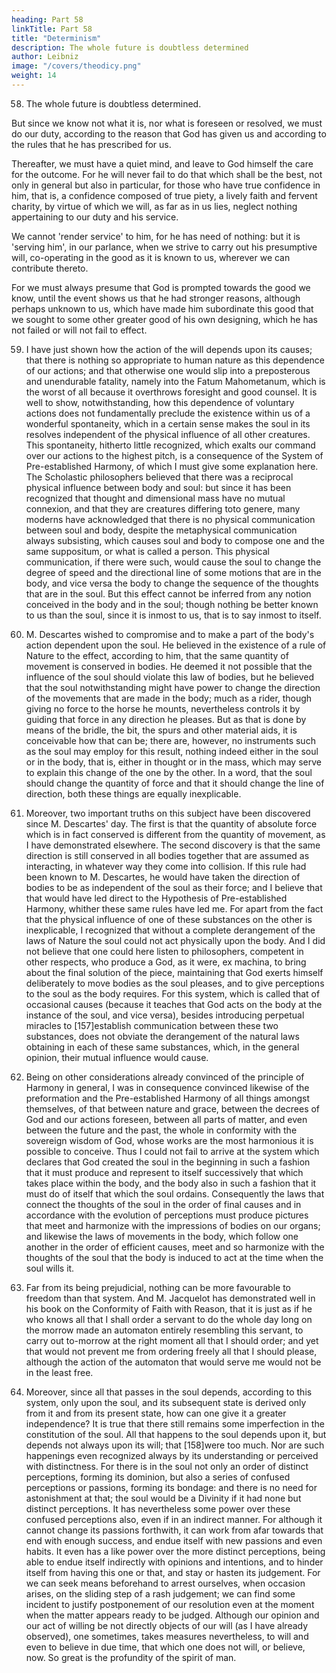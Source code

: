 ```yaml
---
heading: Part 58
linkTitle: Part 58
title: "Determinism"
description: The whole future is doubtless determined
author: Leibniz
image: "/covers/theodicy.png"
weight: 14
---
```



58. The whole future is doubtless determined.

But since we know not what it is, nor what is foreseen or resolved, we must do our duty, according to the reason that God has given us and according to the rules that he has prescribed for us.

Thereafter, we must have a quiet mind, and leave to God himself the care for the outcome. For he will never fail to do that which shall be the best, not only in general but also in particular, for those who have true confidence in him, that is, a confidence composed of true piety, a lively faith and fervent charity, by virtue of which we will, as far as in us lies, neglect nothing appertaining to our duty and his service.

We cannot 'render service' to him, for he has need of nothing: but it is 'serving him', in our parlance, when we strive to carry out his presumptive will, co-operating in the good as it is known to us, wherever we can contribute thereto. 

For we must always presume that God is prompted towards the good we know, until the event shows us that he had stronger reasons, although perhaps unknown to us, which have made him subordinate this good that we sought to some other greater good of his own designing, which he has not failed or will not fail to effect.


59. I have just shown how the action of the will depends upon its causes; that there is nothing so appropriate to human nature as this dependence of our actions; and that otherwise one would slip into a preposterous and unendurable fatality, namely into the Fatum Mahometanum, which is the worst of all because it overthrows foresight and good counsel. It is well to show, notwithstanding, how this dependence of voluntary actions does not fundamentally preclude the existence within us of a wonderful spontaneity, which in a certain sense makes the soul in its resolves independent of the physical influence of all other creatures. This spontaneity, hitherto little recognized, which exalts our command over our actions to the highest pitch, is a consequence of the System of Pre-established Harmony, of which I must give some explanation here. The Scholastic philosophers believed that there was a reciprocal physical influence between body and soul: but since it has been recognized that thought and dimensional mass have no mutual connexion, and that they are creatures differing toto genere, many moderns have acknowledged that there is no physical communication between soul and body, despite the metaphysical communication always subsisting, which causes soul and body to compose one and the same suppositum, or what is called a person. This physical communication, if there were such, would cause the soul to change the degree of speed and the directional line of some motions that are in the body, and vice versa the body to change the sequence of the thoughts that are in the soul. But this effect cannot be inferred from any notion conceived in the body and in the soul; though nothing be better known to us than the soul, since it is inmost to us, that is to say inmost to itself.


60. M. Descartes wished to compromise and to make a part of the body's action dependent upon the soul. He believed in the existence of a rule of Nature to the effect, according to him, that the same quantity of movement is conserved in bodies. He deemed it not possible that the influence of the soul should violate this law of bodies, but he believed that the soul notwithstanding might have power to change the direction of the movements that are made in the body; much as a rider, though giving no force to the horse he mounts, nevertheless controls it by guiding that force in any direction he pleases. But as that is done by means of the bridle, the bit, the spurs and other material aids, it is conceivable how that can be; there are, however, no instruments such as the soul may employ for this result, nothing indeed either in the soul or in the body, that is, either in thought or in the mass, which may serve to explain this change of the one by the other. In a word, that the soul should change the quantity of force and that it should change the line of direction, both these things are equally inexplicable.

61. Moreover, two important truths on this subject have been discovered since M. Descartes' day. The first is that the quantity of absolute force which is in fact conserved is different from the quantity of movement, as I have demonstrated elsewhere. The second discovery is that the same direction is still conserved in all bodies together that are assumed as interacting, in whatever way they come into collision. If this rule had been known to M. Descartes, he would have taken the direction of bodies to be as independent of the soul as their force; and I believe that that would have led direct to the Hypothesis of Pre-established Harmony, whither these same rules have led me. For apart from the fact that the physical influence of one of these substances on the other is inexplicable, I recognized that without a complete derangement of the laws of Nature the soul could not act physically upon the body. And I did not believe that one could here listen to philosophers, competent in other respects, who produce a God, as it were, ex machina, to bring about the final solution of the piece, maintaining that God exerts himself deliberately to move bodies as the soul pleases, and to give perceptions to the soul as the body requires. For this system, which is called that of occasional causes (because it teaches that God acts on the body at the instance of the soul, and vice versa), besides introducing perpetual miracles to [157]establish communication between these two substances, does not obviate the derangement of the natural laws obtaining in each of these same substances, which, in the general opinion, their mutual influence would cause.

62. Being on other considerations already convinced of the principle of Harmony in general, I was in consequence convinced likewise of the preformation and the Pre-established Harmony of all things amongst themselves, of that between nature and grace, between the decrees of God and our actions foreseen, between all parts of matter, and even between the future and the past, the whole in conformity with the sovereign wisdom of God, whose works are the most harmonious it is possible to conceive. Thus I could not fail to arrive at the system which declares that God created the soul in the beginning in such a fashion that it must produce and represent to itself successively that which takes place within the body, and the body also in such a fashion that it must do of itself that which the soul ordains. Consequently the laws that connect the thoughts of the soul in the order of final causes and in accordance with the evolution of perceptions must produce pictures that meet and harmonize with the impressions of bodies on our organs; and likewise the laws of movements in the body, which follow one another in the order of efficient causes, meet and so harmonize with the thoughts of the soul that the body is induced to act at the time when the soul wills it.

63. Far from its being prejudicial, nothing can be more favourable to freedom than that system. And M. Jacquelot has demonstrated well in his book on the Conformity of Faith with Reason, that it is just as if he who knows all that I shall order a servant to do the whole day long on the morrow made an automaton entirely resembling this servant, to carry out to-morrow at the right moment all that I should order; and yet that would not prevent me from ordering freely all that I should please, although the action of the automaton that would serve me would not be in the least free.

64. Moreover, since all that passes in the soul depends, according to this system, only upon the soul, and its subsequent state is derived only from it and from its present state, how can one give it a greater independence? It is true that there still remains some imperfection in the constitution of the soul. All that happens to the soul depends upon it, but depends not always upon its will; that [158]were too much. Nor are such happenings even recognized always by its understanding or perceived with distinctness. For there is in the soul not only an order of distinct perceptions, forming its dominion, but also a series of confused perceptions or passions, forming its bondage: and there is no need for astonishment at that; the soul would be a Divinity if it had none but distinct perceptions. It has nevertheless some power over these confused perceptions also, even if in an indirect manner. For although it cannot change its passions forthwith, it can work from afar towards that end with enough success, and endue itself with new passions and even habits. It even has a like power over the more distinct perceptions, being able to endue itself indirectly with opinions and intentions, and to hinder itself from having this one or that, and stay or hasten its judgement. For we can seek means beforehand to arrest ourselves, when occasion arises, on the sliding step of a rash judgement; we can find some incident to justify postponement of our resolution even at the moment when the matter appears ready to be judged. Although our opinion and our act of willing be not directly objects of our will (as I have already observed), one sometimes, takes measures nevertheless, to will and even to believe in due time, that which one does not will, or believe, now. So great is the profundity of the spirit of man.
